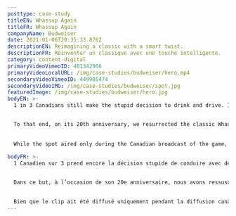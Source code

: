 ```yaml
---
posttype: case-study
titleEN: Whassup Again
titleFR: Whassup Again
companyName: Budweiser
date: 2021-01-06T20:35:33.876Z
descriptionEN: Reimagining a classic with a smart twist.
descriptionFR: Réinventer un classique avec une touche intelligente.
category: content-digital
primaryVideoVimeoID: 401342966
primaryVideoLocalURL: /img/case-studies/budweiser/hero.mp4
secondaryVideoVimeoID: 449905474
secondaryVideoIMG: /img/case-studies/budweiser/spot.jpg
featuredImage: /img/case-studies/budweiser/hero.jpg
bodyEN: >-
  1 in 3 Canadians still make the stupid decision to drink and drive. It’s truly a shocking stat considering all the smart ways to get home nowadays. So when Budweiser approached us to create a campaign to change this behavior, we knew we needed to do more than entertain. We needed to create a campaign that would change cultural behavior.


  To that end, on its 20th anniversary, we resurrected the classic Whassup ad with the help of a socially integrated campaign, and orchestrated a moment in this year’s Super Bowl that broke records and borders to deliver record results for Budweiser and Uber. This showed Budweiser cares about its customers’ well-being and spread an important message that aligns brand strategy and purpose.
  
  
  While the spot aired only during the Canadian broadcast of the game, it made headlines globally, ranking on over *70 lists of the best Super Bowl Ads* and appearing in over *400 news stories worldwide.* More importantly, Uber saw a *20% increase in rides* compared to last year, ensuring hundreds of thousands of Canadians chose the smart way home. That’s whassup.
  
bodyFR: >-
  1 Canadien sur 3 prend encore la décision stupide de conduire avec des facultés affaiblies. C’est une statistique choquante quand on tient compte de toutes les possibilités plus prudentes qui s’offrent à nous aujourd’hui. Ainsi, lorsque Budweiser nous a contactés pour imaginer une campagne visant à modifier ce comportement, nous étions conscients que nous devions faire plus que divertir. Il fallait créer une campagne qui impacterait les comportements culturels.


  Dans ce but, à l’occasion de son 20e anniversaire, nous avons ressuscité la célèbre publicité Whassup à l’aide d’une campagne socialement intégrée et diffusée lors du Super Bowl de cette année. La campagne a battu des records et nos attentes avec des résultats exceptionnels pour Budweiser et Uber. Cela a permis de démontrer que Budweiser se souciait du bien-être de ses clients et diffusait un message d’importance publique, permettant ainsi d’harmoniser la stratégie et l’objectif de la marque.

 
  Bien que le clip ait été diffusé uniquement pendant la diffusion canadienne du Super Bowl, il a fait la une des journaux de la planète, se classant dans *plus de 70 listes des meilleures publicités du Super Bowl* et apparaissant dans plus de *400 reportages dans le monde.* Plus important encore, Uber a connu *une augmentation de 20 % du nombre de déplacements* par rapport à l’année dernière, ce qui a permis à des centaines de milliers de Canadiens d’opter pour la manière la plus intelligente de rentrer à la maison. Whassup.
---
```

